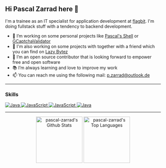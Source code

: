 ## Hi Pascal Zarrad here 👋

I'm a trainee as an IT specialist for application development at [flagbit](https://github.com/flagbit). I'm doing fullstack stuff with a tendency to backend development.

- 🔭 I’m working on some personal projects like [Pascal's Shell](https://github.com/pascal-zarrad/psh) or [GCaptchaValidator](https://github.com/pascal-zarrad/gcaptchavalidator)
- 🌱 I'm also working on some projects with together with a friend which you can find on [Lazy Bytez](https://github.com/lazybytez)
- 👯 I’m an open source contributor that is looking forward to empower free and open software
- 📚 I’m always learning and love to improve my work
- 📫 You can reach me using the following mail: [p.zarrad@outlook.de](mailto://p.zarrad@outlook.de)

----
### Skills
<a href="https://github.com/search?q=user%3Apascal-zarrad+is%3Arepo+language%3php">
    <img alt="Java" src="https://img.shields.io/badge/php-%238892BF.svg?&style=for-the-badge&logo=php&logoColor=white">
</a>
<a href="https://github.com/search?q=user%3pascal-zarrad+is%3Arepo+language%3Atypescript">
    <img alt="JavaScript" src="https://img.shields.io/badge/typescript-%233178c6.svg?&style=for-the-badge&logo=typescript&logoColor=white">
</a>
<a href="https://github.com/search?q=user%3pascal-zarrad+is%3Arepo+language%3Ajavascript">
    <img alt="JavaScript" src="https://img.shields.io/badge/javascript-%23323330.svg?&style=for-the-badge&logo=javascript&logoColor=%23F7DF1E">
</a>
<a href="https://github.com/search?q=user%3Apascal-zarrad+is%3Arepo+language%3Ajava">
    <img alt="Java" src="https://img.shields.io/badge/java-%23ED8B00.svg?&style=for-the-badge&logo=java&logoColor=white">
</a>

-----
<p align="center">
<a href="https://github.com/anuraghazra/github-readme-stats"><img alt="pascal-zarrad's Github Stats" src="https://github-readme-stats.vercel.app/api?username=pascal-zarrad&show_icons=true&count_private=true&theme=tokyonight&hide_border=true" height="150px"/></a>
  <a href="https://github.com/anuraghazra/github-readme-stats"><img alt="pascal-zarrad's Top Languages" src="https://github-readme-stats.vercel.app/api/top-langs/?username=pascal-zarrad&langs_count=8&layout=compact&theme=tokyonight&hide_border=true" height="150px" /></a>
</p>
